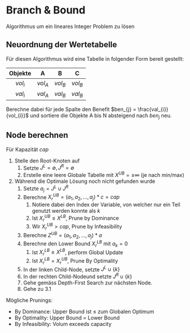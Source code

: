 # Branch & Bound

Algorithmus um ein lineares Integer Problem zu lösen

## Neuordnung der Wertetabelle

Für diesen Algorithmus wird eine Tabelle in folgender Form bereit gestellt:

|  Objekte  |     A     |     B     |     C     |
| :-------: | :-------: | :-------: | :-------: |
| $vol_{i}$ | $vol_{A}$ | $vol_{B}$ | $vol_{B}$ |
| $val_{i}$ | $val_{A}$ | $val_{B}$ | $val_{B}$ |

Berechne dabei für jede Spalte den Benefit $ben_{j} = \frac{val_{i}}{vol_{i}}$ und sortiere die Objekte A bis N absteigend nach $ben_{j}$ neu.

## Node berechnen

Für Kapazität $cap$

1. Stelle den Root-Knoten auf
   1. Setzte $J^{L}=\emptyset, J^{R}=\emptyset$
   2. Erstelle eine leere Globale Tabelle mit $X^{UB} = \pm \infty$ (je nach min/max)
2. Während die Optimale Lösung noch nicht gefunden wurde
   1. Setzte $a_{j} = J^{L} \cup J^{R}$
   2. Berechne $X_{r}^{UB} = (a_{1}, a_{2}, \dots, a_{j}) * c = cap$
      1. Notiere dabei den Index der Variable, von welcher nur ein Teil genutzt werden konnte als $k$
      2. Ist $X_{r}^{UB} \leq  X^{LB}$, Prune by Dominance
      3. Wir $X_{r}^{UB} > cap$, Prune by Infeasibility
   3. Berechne $Z^{UB} = (a_{1}, a_{2}, \dots, a_{j}) * a$
   4. Berechne den Lower Bound $X_{r}^{LB}$ mit $a_{k} = 0$ 
      1. Ist $X_{r}^{LB} \geq X^{LB}$, perform Global Update
      2. Ist $X_{r}^{LB} = X_{r}^{UB}$, Prune By Optimality
   5. In der linken Child-Node, setzte $J^{L} \cup \{k\}$ 
   6. In der rechten Child-Nodeund setzte $J^{R} \cup \{k\}$
   7. Gehe gemäss Depth-First Search zur nächsten Node.
   8.  Gehe zu 3.1

Mögliche Prunings:

- By Dominance: Upper Bound ist $\leq$ zum Globalen Optimum
- By Optimality: Upper Bound $=$ Lower Bound
- By Infeasibility: Volum exceeds capacity

